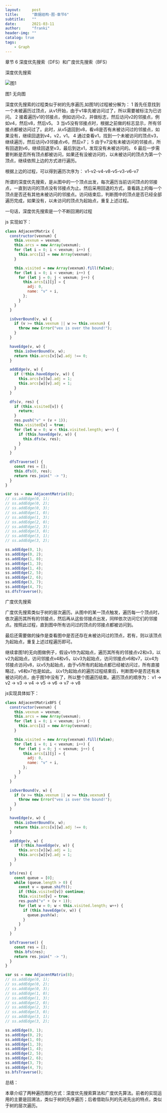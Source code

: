 ```yaml
---
layout:     post
title:      "数据结构-图-章节6"
subtitle:   ""
date:       2021-03-11
author:     "franki"
header-img: ""
catalog: true
tags:
    - Graph
---
```


章节 6 深度优先搜索（DFS）和广度优先搜索（BFS）

深度优先搜索

![图1](/images/posts/graph/chapter6-1.png)

图1 无向图

深度优先搜索的过程类似于树的先序遍历,如图1的过程被分解为：
1 首先任意找到一个未被遍历过顶点，从v1开始，由于v1率先被访问过了，所以需要被标注为已访问。
2 接着遍历v1的邻接点，例如访问v2，并做标志，然后访问v2的邻接点，例如v4，然后v8，然后v5。
3 当v5没有邻接点时，根据之前做的标志显示，所有邻接点都被访问过了。此时，从v5退回到v8，看v8是否有未被访问过的邻接点，如果没有，继续回退到v4，v2，v1。
4 通过查看v1，找到一个未被访问的顶点v3，继续遍历，然后访问v3邻接点v6，然后v7；
5 由于v7没有未被访问的邻接点，所有回退到v6，继续回退至v3，最后到达v1，发现没有未被访问的。
6 最后一步需要判断是否所有顶点都被访问，如果还有没被访问的，以未被访问的顶点为第一个顶点，继续依照上边的方式进行遍历。

根据上边的过程，可以得到遍历次序为：
v1-v2-v4-v8-v5-v3-v6-v7

所谓的深度优先搜索，是从图中的一个顶点出发，每次遍历当前访问顶点的邻接点，一直到访问的顶点没有邻接点为止。然后采用回退的方式，查看路上的每一个顶点是否还有其他未被访问的邻接点。访问结束后，判断图中的顶点是否已经全部遍历完成，如果没有，以未访问的顶点为起始点，重复上述过程。

一句话，深度优先搜索是一个不断回溯的过程

js 实现如下：

```js
class AdjacentMatrix {
  constructor(vexnum) {
    this.vexnum = vexnum;
    this.arcs = new Array(vexnum);
    for (let i = 0; i < vexnum; i++) {
      this.arcs[i] = new Array(vexnum);
    }

    this.visited = new Array(vexnum).fill(false);
    for (let i = 0; i < vexnum; i++) {
      for (let j = 0; j < vexnum; j++) {
        this.arcs[i][j] = {
          adj: 0,
          name: "v" + i,
        };
      }
    }
  }

  isOverBound(v, w) {
    if (v >= this.vexnum || w >= this.vexnum) {
      throw new Error("vex is over the bound!");
    }
  }

  haveEdge(v, w) {
    this.isOverBound(v, w);
    return this.arcs[v][w].adj !== 0;
  }

  addEdge(v, w) {
    if (!this.haveEdge(v, w)) {
      this.arcs[v][w].adj = 1;
      this.arcs[w][v].adj = 1;
    }
  }

  dfs(v, res) {
    if (this.visited[v]) {
      return;
    }
    res.push("v" + (v + 1));
    this.visited[v] = true;
    for (let w = 0; w < this.visited.length; w++) {
      if (this.haveEdge(v, w)) {
        this.dfs(w, res);
      }
    }
  }

  dfsTraverse() {
    const res = [];
    this.dfs(0, res);
    return res.join(" -> ");
  }
}

var ss = new AdjacentMatrix(8);
// ss.addEdge(0, 1);
// ss.addEdge(0, 2);
// ss.addEdge(0, 3);
// ss.addEdge(1, 0);
// ss.addEdge(1, 3);
// ss.addEdge(2, 0);
// ss.addEdge(2, 3);
// ss.addEdge(3, 0);
// ss.addEdge(3, 1);
// ss.addEdge(3, 2);

ss.addEdge(0, 1);
ss.addEdge(0, 2);
ss.addEdge(1, 0);
ss.addEdge(1, 3);
ss.addEdge(1, 4);
ss.addEdge(2, 5);
ss.addEdge(2, 6);
ss.addEdge(3, 7);
ss.addEdge(4, 7);
ss.dfsTraverse();
```

广度优先搜索

广度优先搜索类似于树的层次遍历。从图中的某一顶点触发，遍历每一个顶点时，依次遍历其所有的邻接点，然后再从这些邻接点出发，同样依次访问它们的邻接点。按照此过程，直到图中所有访问过的顶点的邻接点都被访问到。

最后还需要做的操作是查看图中是否还存在未被访问过的顶点，若有，则以该顶点为起始点，重复上述过程遍历即可。

继续拿图1的无向图做例子，假设v1作为起始点，遍历其所有的邻接点v2和v3，以v2为起始点，访问邻接点v4和v5，以v3为起始点，访问邻接点v6和v7，以v4为邻接点访问v8，以v5为起始点，由于v5所有的起始点都已经被访问过，所有直接略过，v6和v7也是如此。
以v1为起始点的遍历过程结束后，判断图中是否还有未被访问的点，由于图1中没有了，所以整个图遍历结束。遍历顶点的顺序为：
v1 -> v2 -> v3 -> v4 -> v5 -> v6 -> v7 -> v8

js实现具体如下：

```js
class AdjacentMatrixBFS {
  constructor(vexnum) {
    this.vexnum = vexnum;
    this.arcs = new Array(vexnum);
    for (let i = 0; i < vexnum; i++) {
      this.arcs[i] = new Array(vexnum);
    }

    this.visited = new Array(vexnum).fill(false);
    for (let i = 0; i < vexnum; i++) {
      for (let j = 0; j < vexnum; j++) {
        this.arcs[i][j] = {
          adj: 0,
          name: "v" + i,
        };
      }
    }
  }

  isOverBound(v, w) {
    if (v >= this.vexnum || w >= this.vexnum) {
      throw new Error("vex is over the bound!");
    }
  }

  haveEdge(v, w) {
    this.isOverBound(v, w);
    return this.arcs[v][w].adj !== 0;
  }

  addEdge(v, w) {
    if (!this.haveEdge(v, w)) {
      this.arcs[v][w].adj = 1;
      this.arcs[w][v].adj = 1;
    }
  }

  bfs(res) {
    const queue = [0];
    while (queue.length > 0) {
      const v = queue.shift();
      if (this.visited[v]) continue;
      this.visited[v] = true;
      res.push("v" + (v + 1));
      for (let w = 0; w < this.visited.length; w++) {
        if (this.haveEdge(v, w)) {
          queue.push(w);
        }
      }
    }
  }

  bfsTraverse() {
    const res = [];
    this.bfs(res);
    return res.join(" -> ");
  }
}

var ss = new AdjacentMatrix(8);
// ss.addEdge(0, 1);
// ss.addEdge(0, 2);
// ss.addEdge(0, 3);
// ss.addEdge(1, 0);
// ss.addEdge(1, 3);
// ss.addEdge(2, 0);
// ss.addEdge(2, 3);
// ss.addEdge(3, 0);
// ss.addEdge(3, 1);
// ss.addEdge(3, 2);

ss.addEdge(0, 1);
ss.addEdge(0, 2);
ss.addEdge(1, 0);
ss.addEdge(1, 3);
ss.addEdge(1, 4);
ss.addEdge(2, 5);
ss.addEdge(2, 6);
ss.addEdge(3, 7);
ss.addEdge(4, 7);
ss.bfsTraverse();
```

总结：

本章介绍了两种遍历图的方式：深度优先搜索算法和广度优先算法。前者的实现运用的主要是回溯法，类似于树的先序遍历；后者借助队列的先进先出的特点，类似于树的层次遍历。